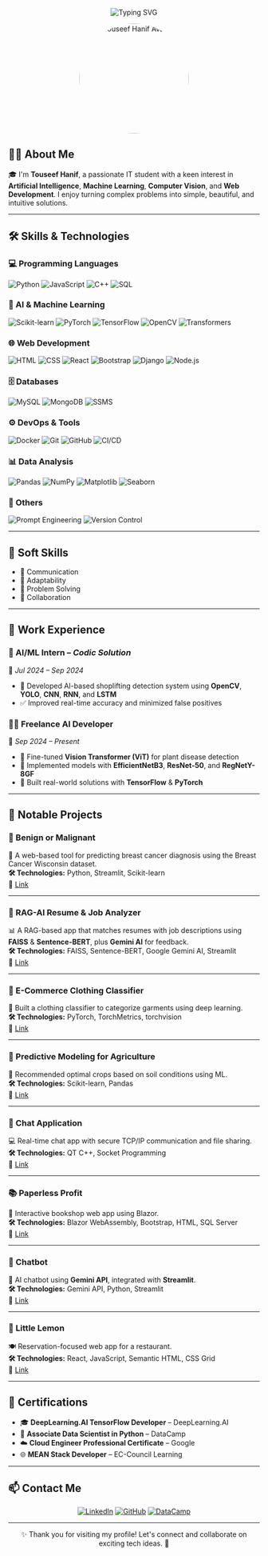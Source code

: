 <!-- Banner -->
<p align="center">
  <img src="https://readme-typing-svg.herokuapp.com?font=Fira+Code&size=28&pause=1000&color=00BFFF&center=true&vCenter=true&width=800&lines=Hi+%F0%9F%91%8B%2C+I'm+Touseef+Hanif;AI+Enthusiast+%7C+Web+Developer;IT+Student+%40+Air+University;Let's+build+something+amazing+%F0%9F%9A%80" alt="Typing SVG" />

</p>

<!-- Profile Picture -->
<p align="center">
  <img src="https://avatars.githubusercontent.com/u/123441664?v=4" width="220" height="220" alt="Touseef Hanif Avatar" style="border-radius: 50%;">
</p>

<!-- About Me -->
## 👨‍💻 About Me

🎓 I'm **Touseef Hanif**, a passionate IT student  with a keen interest in **Artificial Intelligence**, **Machine Learning**, **Computer Vision**, and **Web Development**. I enjoy turning complex problems into simple, beautiful, and intuitive solutions.

---

<!-- Skills -->
## 🛠️ Skills & Technologies

### 💻 Programming Languages
![Python](https://img.shields.io/badge/Python-3776AB?style=flat&logo=python&logoColor=white)
![JavaScript](https://img.shields.io/badge/JavaScript-F7DF1E?style=flat&logo=javascript&logoColor=black)
![C++](https://img.shields.io/badge/C++-00599C?style=flat&logo=c%2B%2B&logoColor=white)
![SQL](https://img.shields.io/badge/SQL-4479A1?style=flat&logo=postgresql&logoColor=white)

### 🤖 AI & Machine Learning
![Scikit-learn](https://img.shields.io/badge/Scikit--learn-F7931E?style=flat&logo=scikit-learn&logoColor=white)
![PyTorch](https://img.shields.io/badge/PyTorch-EE4C2C?style=flat&logo=pytorch&logoColor=white)
![TensorFlow](https://img.shields.io/badge/TensorFlow-FF6F00?style=flat&logo=tensorflow&logoColor=white)
![OpenCV](https://img.shields.io/badge/OpenCV-5C3EE8?style=flat&logo=opencv&logoColor=white)
![Transformers](https://img.shields.io/badge/Transformers-FF6F00?style=flat)

### 🌐 Web Development
![HTML](https://img.shields.io/badge/HTML5-E34F26?style=flat&logo=html5&logoColor=white)
![CSS](https://img.shields.io/badge/CSS3-1572B6?style=flat&logo=css3&logoColor=white)
![React](https://img.shields.io/badge/React-61DAFB?style=flat&logo=react&logoColor=black)
![Bootstrap](https://img.shields.io/badge/Bootstrap-563D7C?style=flat&logo=bootstrap&logoColor=white)
![Django](https://img.shields.io/badge/Django-092E20?style=flat&logo=django&logoColor=white)
![Node.js](https://img.shields.io/badge/Node.js-339933?style=flat&logo=node.js&logoColor=white)

### 🗄️ Databases
![MySQL](https://img.shields.io/badge/MySQL-4479A1?style=flat&logo=mysql&logoColor=white)
![MongoDB](https://img.shields.io/badge/MongoDB-47A248?style=flat&logo=mongodb&logoColor=white)
![SSMS](https://img.shields.io/badge/SSMS-CC2927?style=flat)

### ⚙️ DevOps & Tools
![Docker](https://img.shields.io/badge/Docker-2496ED?style=flat&logo=docker&logoColor=white)
![Git](https://img.shields.io/badge/Git-F05032?style=flat&logo=git&logoColor=white)
![GitHub](https://img.shields.io/badge/GitHub-181717?style=flat&logo=github&logoColor=white)
![CI/CD](https://img.shields.io/badge/CI/CD-007ACC?style=flat)

### 📊 Data Analysis
![Pandas](https://img.shields.io/badge/Pandas-150458?style=flat&logo=pandas&logoColor=white)
![NumPy](https://img.shields.io/badge/NumPy-013243?style=flat&logo=numpy&logoColor=white)
![Matplotlib](https://img.shields.io/badge/Matplotlib-11557C?style=flat)
![Seaborn](https://img.shields.io/badge/Seaborn-2E8B57?style=flat)

### 🧠 Others
![Prompt Engineering](https://img.shields.io/badge/Prompt%20Engineering-FF6F00?style=flat)
![Version Control](https://img.shields.io/badge/Version%20Control-4B8BBE?style=flat)

---

<!-- Soft Skills -->
## 🧠 Soft Skills

- 💬 Communication
- 🔄 Adaptability
- 🧩 Problem Solving
- 🤝 Collaboration

---

## 💼 Work Experience

### 🧠 AI/ML Intern – *Codic Solution*  
📅 *Jul 2024 – Sep 2024*  
- 🧪 Developed AI-based shoplifting detection system using **OpenCV**, **YOLO**, **CNN**, **RNN**, and **LSTM**  
- ✅ Improved real-time accuracy and minimized false positives  

### 🧑‍💻 Freelance AI Developer  
📅 *Sep 2024 – Present*  
- 🌱 Fine-tuned **Vision Transformer (ViT)** for plant disease detection  
- 🔬 Implemented models with **EfficientNetB3**, **ResNet-50**, and **RegNetY-8GF**  
- 🧰 Built real-world solutions with **TensorFlow** & **PyTorch**

---

## 🚀 Notable Projects

### 🔬 Benign or Malignant  
🧪 A web-based tool for predicting breast cancer diagnosis using the Breast Cancer Wisconsin dataset.  
**🛠️ Technologies:** Python, Streamlit, Scikit-learn  
🔗 [Link](https://github.com/touseefh/benign-or-malignant)

---

### 📄 RAG-AI Resume & Job Analyzer  
📊 A RAG-based app that matches resumes with job descriptions using **FAISS** & **Sentence-BERT**, plus **Gemini AI** for feedback.  
**🛠️ Technologies:** FAISS, Sentence-BERT, Google Gemini AI, Streamlit  
🔗 [Link](https://github.com/touseefh/rag-ai-resume-job-analyzer)

---

### 👕 E-Commerce Clothing Classifier  
🧵 Built a clothing classifier to categorize garments using deep learning.  
**🛠️ Technologies:** PyTorch, TorchMetrics, torchvision  
🔗 [Link](https://github.com/touseefh/e-commerce-clothing-classifier)

---

### 🌾 Predictive Modeling for Agriculture  
🌱 Recommended optimal crops based on soil conditions using ML.  
**🛠️ Technologies:** Scikit-learn, Pandas  
🔗 [Link](https://github.com/touseefh/predictive-modeling-agriculture)

---

### 💬 Chat Application  
💻 Real-time chat app with secure TCP/IP communication and file sharing.  
**🛠️ Technologies:** QT C++, Socket Programming  
🔗 [Link](https://github.com/touseefh/chat-app-qt)

---

### 📚 Paperless Profit  
📖 Interactive bookshop web app using Blazor.  
**🛠️ Technologies:** Blazor WebAssembly, Bootstrap, HTML, SQL Server  
🔗 [Link](https://github.com/touseefh/paperless-profit)

---

### 🤖 Chatbot  
🧠 AI chatbot using **Gemini API**, integrated with **Streamlit**.  
**🛠️ Technologies:** Gemini API, Python, Streamlit  
🔗 [Link](https://github.com/touseefh/chatbot-gemini)

---

### 🍋 Little Lemon  
🍽️ Reservation-focused web app for a restaurant.  
**🛠️ Technologies:** React, JavaScript, Semantic HTML, CSS Grid  
🔗 [Link](https://github.com/touseefh/little-lemon)

---

## 📜 Certifications

- 🎓 **DeepLearning.AI TensorFlow Developer** – DeepLearning.AI  
- 🧠 **Associate Data Scientist in Python** – DataCamp  
- ☁️ **Cloud Engineer Professional Certificate** – Google  
- 🌐 **MEAN Stack Developer** – EC-Council Learning  

---

## 📫 Contact Me

<p align="center">
  <a href="https://www.linkedin.com/in/touseefhanif" target="_blank"><img alt="LinkedIn" src="https://img.shields.io/badge/LinkedIn-blue?style=flat&logo=linkedin&logoColor=white" /></a>
  <a href="https://github.com/touseefh" target="_blank"><img alt="GitHub" src="https://img.shields.io/badge/GitHub-black?style=flat&logo=github&logoColor=white" /></a>
  <a href="https://datacamp.com/portfolio/touseefhanif" target="_blank"><img alt="DataCamp" src="https://img.shields.io/badge/DataCamp-03EF62?style=flat&logo=datacamp&logoColor=white" /></a>
</p>

---

<p align="center">✨ Thank you for visiting my profile! Let's connect and collaborate on exciting tech ideas. 🚀</p>

 
